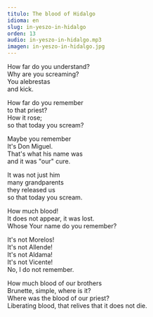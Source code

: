```yaml
---
titulo: The blood of Hidalgo
idioma: en
slug: in-yeszo-in-hidalgo
orden: 13
audio: in-yeszo-in-hidalgo.mp3
imagen: in-yeszo-in-hidalgo.jpg
---
```


How far do you understand?<br>
Why are you screaming?<br>
You alebrestas<br>
and kick.<br>

How far do you remember<br>
to that priest?<br>
How it rose;<br>
so that today you scream?<br>

Maybe you remember<br>
It's Don Miguel.<br>
That's what his name was<br>
and it was "our" cure.<br>

It was not just him<br>
many grandparents<br>
they released us<br>
so that today you scream.<br>

How much blood!<br>
It does not appear, it was lost.<br>
Whose
Your name do you remember?<br>

It's not Morelos!<br>
It's not Allende!<br>
It's not Aldama!<br>
It's not Vicente!<br>
No, I do not remember.<br>

How much blood of our brothers<br>
Brunette, simple, where is it?<br>
Where was the blood of our priest?<br>
Liberating blood, that relives that it does not die.<br>
